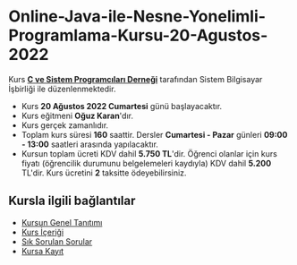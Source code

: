 # Online-Java-ile-Nesne-Yonelimli-Programlama-Kursu-20-Agustos-2022

Kurs [__C ve Sistem Programcıları Derneği__](http://www.csystem.org/) tarafından Sistem Bilgisayar İşbirliği ile düzenlenmektedir.
+ Kurs __20 Ağustos 2022 Cumartesi__ günü başlayacaktır.
+ Kurs eğitmeni __Oğuz Karan__'dır.
+ Kurs gerçek zamanlıdır.
+ Toplam kurs süresi __160__ saattir. Dersler __Cumartesi - Pazar__ günleri __09:00 - 13:00__ saatleri arasında yapılacaktır.
+ Kursun toplam ücreti KDV dahil __5.750 TL__'dir. Öğrenci olanlar için kurs fiyatı (öğrencilik durumunu belgelemeleri kaydıyla) KDV dahil __5.200__ TL'dir. Kurs ücretini __2__ taksitte ödeyebilirsiniz. 

## Kursla ilgili bağlantılar
+ [Kursun Genel Tanıtımı](https://github.com/CSD-1993/Online-Java-ile-Nesne-Yonelimli-Programlama-Kursu-20-Agustos-2022/blob/main/kurs_tanitimi.md)
+ [Kurs İçeriği](https://github.com/CSD-1993/Online-Java-ile-Nesne-Yonelimli-Programlama-Kursu-20-Agustos-2022/blob/main/kurs_icerigi.md)
+ [Sık Sorulan Sorular](https://github.com/CSD-1993/Online-Java-ile-Nesne-Yonelimli-Programlama-Kursu-20-Agustos-2022/blob/main/sss.md)
+ [Kursa Kayıt](https://us02web.zoom.us/meeting/register/tZMpfuiurjspGt2e7nNENRoq3Lj3NFesbat5)
